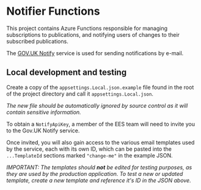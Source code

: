 # Notifier Functions

This project contains Azure Functions responsible for managing subscriptions to publications, and notifying users of changes to their subscribed publications.

The [GOV.UK Notify](https://www.notifications.service.gov.uk) service is used for sending notifications by e-mail.

## Local development and testing

Create a copy of the `appsettings.Local.json.example` file found in the root of the project directory and call it `appsettings.Local.json`.

*The new file should be automatically ignored by source control as it will contain sensitive information.*

To obtain a `NotifyApiKey`, a member of the EES team will need to invite you to the Gov.UK Notify service.

Once invited, you will also gain access to the various email templates used by the service, each with its own ID, which can be pasted into the `...TemplateId` sections marked `"change-me"` in the example JSON.

*IMPORTANT: The templates should **not** be edited for testing purposes, as they are used by the production application. To test a new or updated template, create a new template and reference it's ID in the JSON above.*
